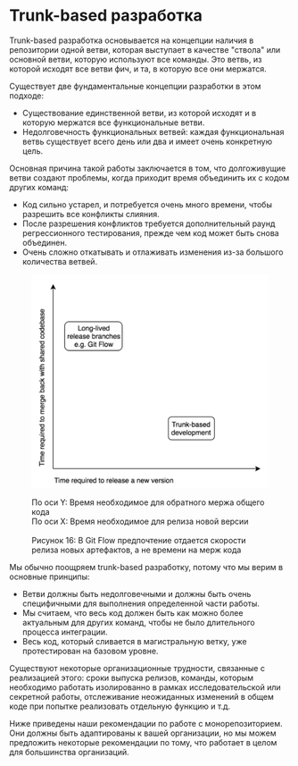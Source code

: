 # Trunk-based разработка

Trunk-based разработка основывается на концепции наличия в репозитории одной ветви, которая выступает в качестве "ствола" или основной ветви, которую используют все команды. Это ветвь, из которой исходят все ветви фич, и та, в которую все они мержатся.

Существует две фундаментальные концепции разработки в этом подходе:

* Существование единственной ветви, из которой исходят и в которую мержатся все функциональные ветви.
* Недолговечность функциональных ветвей: каждая функциональная ветвь существует всего день или два и имеет очень конкретную цель.

Основная причина такой работы заключается в том, что долгоживущие ветви создают проблемы, когда приходит время объединить их с кодом других команд:

* Код сильно устарел, и потребуется очень много времени, чтобы разрешить все конфликты слияния.
* После разрешения конфликтов требуется дополнительный раунд регрессионного тестирования, прежде чем код может быть снова объединен.
* Очень сложно откатывать и отлаживать изменения из-за большого количества ветвей.

<figure><img src="../.gitbook/assets/5-2.png" alt=""><figcaption><p>По оси Y: Время необходимое для обратного мержа общего кода<br>По оси X: Время необходимое для релиза новой версии<br><br>Рисунок 16: В Git Flow предпочтение отдается скорости релиза новых артефактов, а не времени на мерж кода</p></figcaption></figure>

Мы обычно поощряем trunk-based разработку, потому что мы верим в основные принципы:

* Ветви должны быть недолговечными и должны быть очень специфичными для выполнения определенной части работы.
* Мы считаем, что весь код должен быть как можно более актуальным для других команд, чтобы не было длительного процесса интеграции.
* Весь код, который сливается в магистральную ветку, уже протестирован на базовом уровне.

Существуют некоторые организационные трудности, связанные с реализацией этого: сроки выпуска релизов, команды, которым необходимо работать изолированно в рамках исследовательской или секретной работы, отслеживание неожиданных изменений в общем коде при попытке реализовать отдельную функцию и т.д.

Ниже приведены наши рекомендации по работе с монорепозиторием. Они должны быть адаптированы к вашей организации, но мы можем предложить некоторые рекомендации по тому, что работает в целом для большинства организаций.
